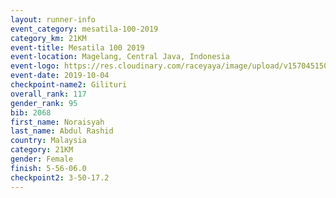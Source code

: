 ```yaml
---
layout: runner-info 
event_category: mesatila-100-2019 
category_km: 21KM 
event-title: Mesatila 100 2019 
event-location: Magelang, Central Java, Indonesia 
event-logo: https://res.cloudinary.com/raceyaya/image/upload/v1570451507/logo/mesastila100_jin7bl.jpg 
event-date: 2019-10-04 
checkpoint-name2: Gilituri 
overall_rank: 117
gender_rank: 95
bib: 2068
first_name: Noraisyah
last_name: Abdul Rashid
country: Malaysia
category: 21KM
gender: Female
finish: 5-56-06.0
checkpoint2: 3-50-17.2
---
```

